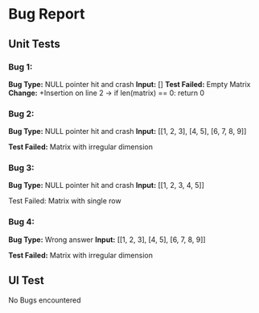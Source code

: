 # Bug Report
## Unit Tests
### Bug 1:
**Bug Type:** NULL pointer hit and crash
**Input:** []
**Test Failed:** Empty Matrix
**Change:**
		+Insertion on line 2 ->
		if len(matrix) == 0:
        	return 0
    
### Bug 2:
**Bug Type:** NULL pointer hit and crash
**Input:** [[1, 2, 3], [4, 5], [6, 7, 8, 9]]

**Test Failed:** Matrix with irregular dimension

### Bug 3:
**Bug Type:** NULL pointer hit and crash
**Input:** [[1, 2, 3, 4, 5]]

Test Failed: Matrix with single row

### Bug 4:
**Bug Type:** Wrong answer
**Input:** [[1, 2, 3],
        [4, 5],
        [6, 7, 8, 9]]
        
**Test Failed:** Matrix with irregular dimension

## UI Test
No Bugs encountered

